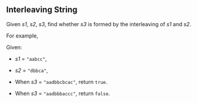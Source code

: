## Interleaving String

Given *s1*, *s2*, *s3*, find whether *s3* is formed by the interleaving of *s1* and *s2*.

For example,

Given:
* *s1* = `"aabcc"`,
* *s2* = `"dbbca"`,

* When *s3* = `"aadbbcbcac"`, return `true`.
* When *s3* = `"aadbbbaccc"`, return `false`.

